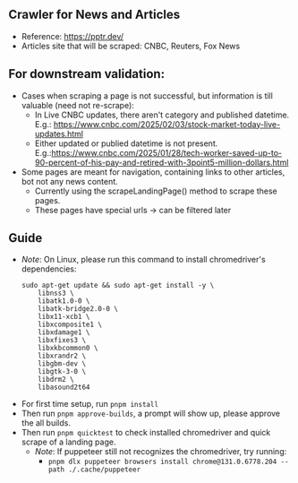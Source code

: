 ## Crawler for News and Articles
- Reference: https://pptr.dev/
- Articles site that will be scraped: CNBC, Reuters, Fox News

## For downstream validation:
- Cases when scraping a page is not successful, but information is till valuable (need not re-scrape):
    - In Live CNBC updates, there aren't category and published datetime. E.g.: https://www.cnbc.com/2025/02/03/stock-market-today-live-updates.html
    - Either updated or publied datetime is not present. E.g.:https://www.cnbc.com/2025/01/28/tech-worker-saved-up-to-90-percent-of-his-pay-and-retired-with-3point5-million-dollars.html
- Some pages are meant for navigation, containing links to other articles, bot not any news content.
    - Currently using the scrapeLandingPage() method to scrape these pages.
    - These pages have special urls -> can be filtered later

## Guide
- *Note*: On Linux, please run this command to install chromedriver's dependencies:
    ```
    sudo apt-get update && sudo apt-get install -y \
        libnss3 \
        libatk1.0-0 \
        libatk-bridge2.0-0 \
        libx11-xcb1 \
        libxcomposite1 \
        libxdamage1 \
        libxfixes3 \
        libxkbcommon0 \
        libxrandr2 \
        libgbm-dev \
        libgtk-3-0 \
        libdrm2 \
        libasound2t64
    ```
- For first time setup, run `pnpm install`
- Then run `pnpm approve-builds`, a prompt will show up, please approve the all builds.
- Then run `pnpm quicktest` to check installed chromedriver and quick scrape of a landing page.
    - *Note*: If puppeteer still not recognizes the chromedriver, try running:
        - `pnpm dlx puppeteer browsers install chrome@131.0.6778.204 --path ./.cache/puppeteer` 